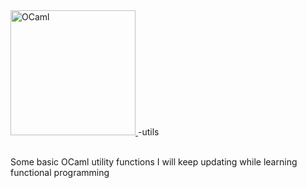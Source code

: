 <br/><br/>
<a href="http://ocaml.org">
  <img src="http://ocaml.org/logo/Colour/PNG/colour-logo.png"
       alt="OCaml"
       width=200px />
</a>-utils
<br/><br/>


Some basic OCaml utility functions I will keep updating while learning functional programming
